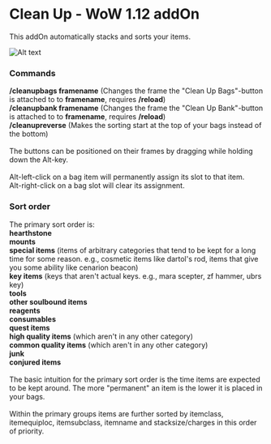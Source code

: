 # Clean Up - WoW 1.12 addOn 

This addOn automatically stacks and sorts your items.

![Alt text](http://i.imgur.com/DZgQPaa.png)

### Commands
**/cleanupbags framename** (Changes the frame the "Clean Up Bags"-button is attached to to **framename**, requires **/reload**)<br/>
**/cleanupbank framename** (Changes the frame the "Clean Up Bank"-button is attached to to **framename**, requires **/reload**)<br/>
**/cleanupreverse** (Makes the sorting start at the top of your bags instead of the bottom)<br/><br/>
The buttons can be positioned on their frames by dragging while holding down the Alt-key.<br/><br/>
Alt-left-click on a bag item will permanently assign its slot to that item.<br/>
Alt-right-click on a bag slot will clear its assignment.

### Sort order
The primary sort order is:<br/>
**hearthstone**<br/>
**mounts**<br/>
**special items** (items of arbitrary categories that tend to be kept for a long time for some reason. e.g., cosmetic items like dartol's rod, items that give you some ability like cenarion beacon)<br/>
**key items** (keys that aren't actual keys. e.g., mara scepter, zf hammer, ubrs key)<br/>
**tools**<br/>
**other soulbound items**<br/>
**reagents**<br/>
**consumables**<br/>
**quest items**<br/>
**high quality items** (which aren't in any other category)<br/>
**common quality items** (which aren't in any other category)<br/>
**junk**<br/>
**conjured items**<br/><br/>
The basic intuition for the primary sort order is the time items are expected to be kept around. The more "permanent" an item is the lower it is placed in your bags.<br/><br/>Within the primary groups items are further sorted by itemclass, itemequiploc, itemsubclass, itemname and stacksize/charges in this order of priority.

